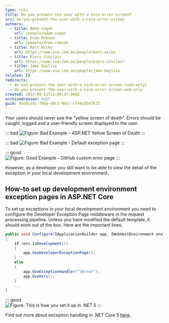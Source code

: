 ```yaml
---
type: rule
title: Do you present the user with a nice error screen?
uri: do-you-present-the-user-with-a-nice-error-screen
authors:
  - title: Adam Cogan
    url: /people/adam-cogan
  - title: Drew Robson
    url: /people/drew-robson
  - title: Matt Wicks
    url: https://www.ssw.com.au/people/matt-wicks
  - title: Piers Sinclair
    url: https://www.ssw.com.au/people/piers-sinclair
  - title: Jake Bayliss
    url: https://www.ssw.com.au/people/jake-bayliss
related: []
redirects:
  - do-you-present-the-user-with-a-nice-error-screen-(web-only)
  - do-you-present-the-user-with-a-nice-error-screen-web-only
created: 2013-09-11T21:08:47.000Z
archivedreason: null
guid: 4ee8ca41-78bb-40c1-94cc-cf44a3b47622
---
```


Your users should never see the “yellow screen of death”. Errors should be caught, logged and a user-friendly screen displayed to the user.

<!--endintro-->

::: bad
![Figure: Bad Example – ASP.NET Yellow Screen of Death](error-screen-bad.png)
:::

::: bad 
![Figure: Bad Example - Default exception page](net-core-default.png)
:::

::: good  
![Figure: Good Example - GitHub custom error page](error-screen-good.png)
:::

However, as a developer you still want to be able to view the detail of the exception in your local development environment. 

## How-to set up development environment exception pages in ASP.NET Core

To set up exceptions in your local development environment you need to configure the Developer Exception Page middleware in the request processing pipeline.
Unless you have modified the default template, it should work out of the box. Here are the important lines:

```cs
public void Configure(IApplicationBuilder app, IWebHostEnvironment env)
{
    if (env.IsDevelopment())
    {
        app.UseDeveloperExceptionPage();
    }
    else
    {
        app.UseExceptionHandler("/Error");
        app.UseHsts();
    }
    ...
}
```

::: good  
![Figure: This is how you set it up in .NET 5](net-core-development.png)
:::

Find out more about exception handling in .NET Core 5 [here](https://docs.microsoft.com/en-us/aspnet/core/fundamentals/error-handling?view=aspnetcore-5.0).
